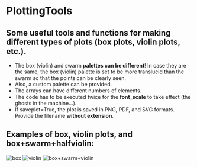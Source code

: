 # PlottingTools
## Some useful tools and functions for making different types of plots (box plots, violin plots, etc.).

- The box (violin) and swarm **palettes can be different**! In case they are the same, the box (violin) palette is set to be more translucid than the swarm so that the points can be clearly seen.
- Also, a custom palette can be provided.
- The arrays can have different numbers of elements.
- The code has to be executed twice for the **font_scale** to take effect (the ghosts in the machine...).
- If saveplot=True, the plot is saved in PNG, PDF, and SVG formats. Provide the filename **without extension**.

## Examples of box, violin plots, and box+swarm+halfviolin:
![box](https://github.com/user-attachments/assets/2155d93e-4e5e-40fa-aa49-2c1dddb5bb21)
![violin](https://github.com/user-attachments/assets/ac34aca7-2eec-419c-bc9c-d9e1e72e842a)
![box+swarm+violin](https://github.com/user-attachments/assets/f91b1925-aba2-4a2e-a815-0c75a2048f36)
